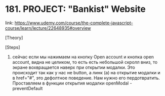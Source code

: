 # 181. PROJECT: "Bankist" Website

link: https://www.udemy.com/course/the-complete-javascript-course/learn/lecture/22648935#overview

[Theory]




[Steps]
1) сейчас если мы нажимаем на кнопку Open account и кнопка open account, видна не целиком, то есть есть небольшой скролл вниз, то экране вохвращается наверх при открытии модалки. Это происходит так как у нас не button, а линк (a) на открытие модалки и в href="#", это дефолтное поведение. Нам нужно его пердотвратить. Проставляем в функции открытия модалки openModal - preventDefault